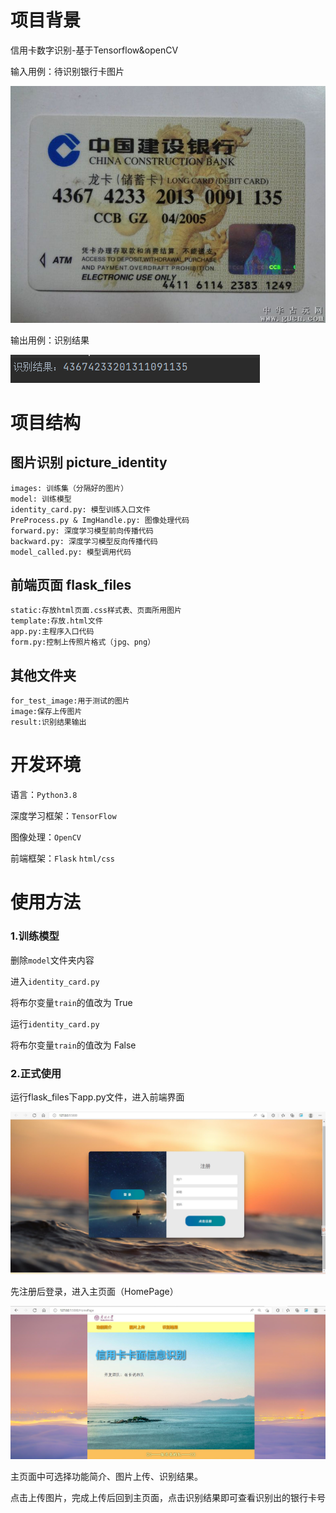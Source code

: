 # 项目背景
信用卡数字识别-基于Tensorflow&openCV

输入用例：待识别银行卡图片

![image](./for_test_image/img_3.png)

输出用例：识别结果

![img.png](picture_identity/img.png)

# 项目结构
## 图片识别 picture_identity
```
images: 训练集（分隔好的图片）
model: 训练模型
identity_card.py: 模型训练入口文件
PreProcess.py & ImgHandle.py: 图像处理代码
forward.py: 深度学习模型前向传播代码
backward.py: 深度学习模型反向传播代码
model_called.py: 模型调用代码
```
## 前端页面 flask_files
```
static:存放html页面.css样式表、页面所用图片
template:存放.html文件
app.py:主程序入口代码
form.py:控制上传照片格式（jpg、png）
```

## 其他文件夹
```
for_test_image:用于测试的图片
image:保存上传图片
result:识别结果输出
```

# 开发环境
语言：`Python3.8`

深度学习框架：`TensorFlow`

图像处理：`OpenCV`

前端框架：`Flask` `html/css`

# 使用方法
### 1.训练模型
删除`model`文件夹内容

进入`identity_card.py`

将布尔变量`train`的值改为 True

运行`identity_card.py`

将布尔变量`train`的值改为 False
### 2.正式使用
运行flask_files下app.py文件，进入前端界面

![img.png](picture_identity/login.png)

先注册后登录，进入主页面（HomePage）

![img.png](picture_identity/homepage.png)

主页面中可选择功能简介、图片上传、识别结果。

点击上传图片，完成上传后回到主页面，点击识别结果即可查看识别出的银行卡号
